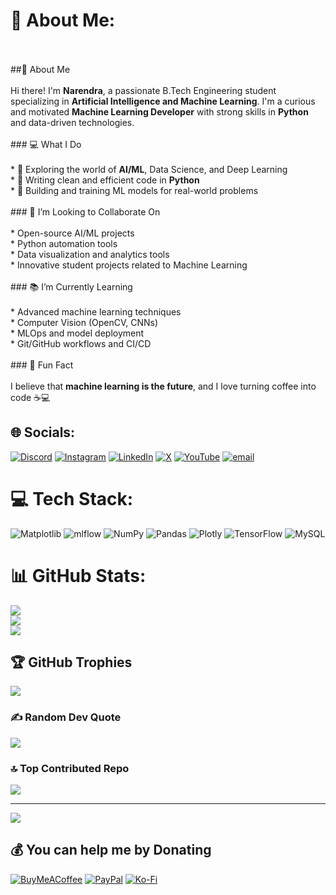 # 💫 About Me:
<br><br>##👋 About Me<br><br>Hi there! I'm **Narendra**, a passionate B.Tech Engineering student specializing in **Artificial Intelligence and Machine Learning**. I'm a curious and motivated **Machine Learning Developer** with strong skills in **Python** and data-driven technologies.<br><br>### 💻 What I Do<br><br>* 🔬 Exploring the world of **AI/ML**, Data Science, and Deep Learning<br>* 🐍 Writing clean and efficient code in **Python**<br>* 🧠 Building and training ML models for real-world problems<br><br>### 🤝 I’m Looking to Collaborate On<br><br>* Open-source AI/ML projects<br>* Python automation tools<br>* Data visualization and analytics tools<br>* Innovative student projects related to Machine Learning<br><br>### 📚 I’m Currently Learning<br><br>* Advanced machine learning techniques<br>* Computer Vision (OpenCV, CNNs)<br>* MLOps and model deployment<br>* Git/GitHub workflows and CI/CD<br><br>### 🎯 Fun Fact<br><br>I believe that **machine learning is the future**, and I love turning coffee into code ☕💻<br>


## 🌐 Socials:
[![Discord](https://img.shields.io/badge/Discord-%237289DA.svg?logo=discord&logoColor=white)](https://discord.gg/narendra_204) [![Instagram](https://img.shields.io/badge/Instagram-%23E4405F.svg?logo=Instagram&logoColor=white)](https://instagram.com/narendra-mahajan204) [![LinkedIn](https://img.shields.io/badge/LinkedIn-%230077B5.svg?logo=linkedin&logoColor=white)](https://linkedin.com/in/Narendramali) [![X](https://img.shields.io/badge/X-black.svg?logo=X&logoColor=white)](https://x.com/@Narendr15305091) [![YouTube](https://img.shields.io/badge/YouTube-%23FF0000.svg?logo=YouTube&logoColor=white)](https://youtube.com/@narendramali9436) [![email](https://img.shields.io/badge/Email-D14836?logo=gmail&logoColor=white)](mailto:narendramahajan699@gmail.com) 

# 💻 Tech Stack:
![Matplotlib](https://img.shields.io/badge/Matplotlib-%23ffffff.svg?style=for-the-badge&logo=Matplotlib&logoColor=black) ![mlflow](https://img.shields.io/badge/mlflow-%23d9ead3.svg?style=for-the-badge&logo=numpy&logoColor=blue) ![NumPy](https://img.shields.io/badge/numpy-%23013243.svg?style=for-the-badge&logo=numpy&logoColor=white) ![Pandas](https://img.shields.io/badge/pandas-%23150458.svg?style=for-the-badge&logo=pandas&logoColor=white) ![Plotly](https://img.shields.io/badge/Plotly-%233F4F75.svg?style=for-the-badge&logo=plotly&logoColor=white) ![TensorFlow](https://img.shields.io/badge/TensorFlow-%23FF6F00.svg?style=for-the-badge&logo=TensorFlow&logoColor=white) ![MySQL](https://img.shields.io/badge/mysql-4479A1.svg?style=for-the-badge&logo=mysql&logoColor=white)
# 📊 GitHub Stats:
![](https://github-readme-stats.vercel.app/api?username=NARENDRA699&theme=dark&hide_border=false&include_all_commits=false&count_private=false)<br/>
![](https://nirzak-streak-stats.vercel.app/?user=NARENDRA699&theme=dark&hide_border=false)<br/>
![](https://github-readme-stats.vercel.app/api/top-langs/?username=NARENDRA699&theme=dark&hide_border=false&include_all_commits=false&count_private=false&layout=compact)

## 🏆 GitHub Trophies
![](https://github-profile-trophy.vercel.app/?username=NARENDRA699&theme=radical&no-frame=false&no-bg=false&margin-w=4)

### ✍️ Random Dev Quote
![](https://quotes-github-readme.vercel.app/api?type=horizontal&theme=radical)

### 🔝 Top Contributed Repo
![](https://github-contributor-stats.vercel.app/api?username=NARENDRA699&limit=5&theme=dark&combine_all_yearly_contributions=true)

---
[![](https://visitcount.itsvg.in/api?id=NARENDRA699&icon=0&color=0)](https://visitcount.itsvg.in)

  ## 💰 You can help me by Donating
  [![BuyMeACoffee](https://img.shields.io/badge/Buy%20Me%20a%20Coffee-ffdd00?style=for-the-badge&logo=buy-me-a-coffee&logoColor=black)](https://buymeacoffee.com/@codewithnarendra) [![PayPal](https://img.shields.io/badge/PayPal-00457C?style=for-the-badge&logo=paypal&logoColor=white)](https://paypal.me/paypal.me/NarendraMali) [![Ko-Fi](https://img.shields.io/badge/Ko--fi-F16061?style=for-the-badge&logo=ko-fi&logoColor=white)](https://ko-fi.com/@codewithnarendra) 

  
<!-- Proudly created with GPRM ( https://gprm.itsvg.in ) -->
